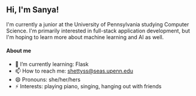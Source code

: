 ## Hi, I'm Sanya!

I'm currently a junior at the University of Pennsylvania studying Computer Science. I'm primarily interested in full-stack application development, but I'm hoping to learn more about machine learning and AI as well.

#### About me

- 🌱 I’m currently learning: Flask
- 📫 How to reach me: shettyss@seas.upenn.edu
- 😄 Pronouns: she/her/hers
- ⚡ Interests: playing piano, singing, hanging out with friends

